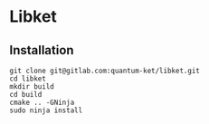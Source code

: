 # Libket

## Installation

```shell
git clone git@gitlab.com:quantum-ket/libket.git
cd libket
mkdir build
cd build
cmake .. -GNinja
sudo ninja install
```
